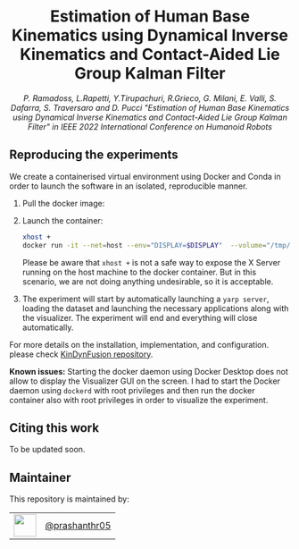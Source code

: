 <h1 align="center">
Estimation of Human Base Kinematics using Dynamical Inverse Kinematics and Contact-Aided Lie Group Kalman Filter
</h1>
<div align="center">
<i>
P. Ramadoss, L.Rapetti, Y.Tirupachuri, R.Grieco, G. Milani, E. Valli, S. Dafarra, S. Traversaro and D. Pucci "Estimation of Human Base Kinematics using Dynamical Inverse Kinematics and Contact-Aided Lie Group Kalman Filter" in IEEE 2022 International Conference on Humanoid Robots
</i>
</div>


## Reproducing the experiments

We create a containerised virtual environment using Docker and Conda in order to launch the software in an isolated, reproducible manner.

1. Pull the docker image:

2. Launch the container:
   ```bash
   xhost +
   docker run -it --net=host --env="DISPLAY=$DISPLAY"  --volume="/tmp/.X11-unix:/tmp/.X11-unix" ghcr.io/ami-iit/human-base-estimation:humanoids22
   ```

   Please be aware that `xhost +` is not a safe way to expose the X Server running on the host machine to the docker container. But in this scenario,  we are not doing anything undesirable, so it is acceptable.

3. The experiment will start by automatically launching a `yarp server`, loading the dataset  and launching the necessary applications along with the visualizer. The experiment will end and everything will close automatically.


For more details on the installation, implementation, and configuration. please check [KinDynFusion repository](https://github.com/ami-iit/kindynfusion).

**Known issues:** Starting the docker daemon using Docker Desktop does not allow to display the Visualizer GUI on the screen.  I had to start the Docker daemon using `dockerd` with root privileges and then run the docker container also with root privileges in order to visualize the experiment.

## Citing this work

To be updated soon.


## Maintainer

This repository is maintained by:

|                                                              |                                                      |
| :----------------------------------------------------------: | :--------------------------------------------------: |
| [<img src="https://github.com/prashanthr05.png" width="40">](https://github.com/prashanthr05) | [@prashanthr05](https://github.com/prashanthr05) |